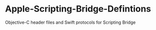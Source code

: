 # Apple-Scripting-Bridge-Defintions
Objective-C header files and Swift protocols for Scripting Bridge
